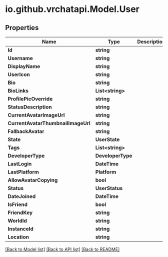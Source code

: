 
# io.github.vrchatapi.Model.User

## Properties

Name | Type | Description | Notes
------------ | ------------- | ------------- | -------------
**Id** | **string** |  | [readonly] 
**Username** | **string** |  | 
**DisplayName** | **string** |  | 
**UserIcon** | **string** |  | 
**Bio** | **string** |  | 
**BioLinks** | **List&lt;string&gt;** |  | 
**ProfilePicOverride** | **string** |  | 
**StatusDescription** | **string** |  | 
**CurrentAvatarImageUrl** | **string** |  | 
**CurrentAvatarThumbnailImageUrl** | **string** |  | 
**FallbackAvatar** | **string** |  | 
**State** | **UserState** |  | 
**Tags** | **List&lt;string&gt;** |  | 
**DeveloperType** | **DeveloperType** |  | 
**LastLogin** | **DateTime** |  | 
**LastPlatform** | **Platform** |  | 
**AllowAvatarCopying** | **bool** |  | 
**Status** | **UserStatus** |  | 
**DateJoined** | **DateTime** |  | [readonly] 
**IsFriend** | **bool** |  | 
**FriendKey** | **string** |  | 
**WorldId** | **string** |  | [optional] 
**InstanceId** | **string** |  | [optional] 
**Location** | **string** |  | [optional] 

[[Back to Model list]](../README.md#documentation-for-models)
[[Back to API list]](../README.md#documentation-for-api-endpoints)
[[Back to README]](../README.md)

